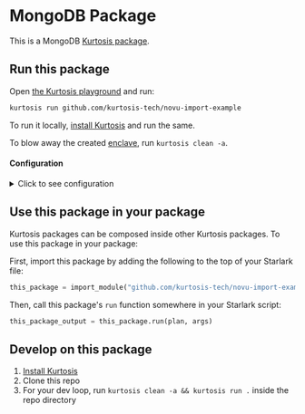 # MongoDB Package

This is a MongoDB
[Kurtosis package](https://docs.kurtosis.com/concepts-reference/packages).

## Run this package

Open
[the Kurtosis playground](https://gitpod.io/#/https://github.com/kurtosis-tech/playground-gitpod)
and run:

```bash
kurtosis run github.com/kurtosis-tech/novu-import-example
```

To run it locally, [install Kurtosis][install-kurtosis] and run the same.

To blow away the created [enclave][enclaves-reference], run `kurtosis clean -a`.

#### Configuration

<details>
    <summary>Click to see configuration</summary>

You can configure this package using a JSON structure as an argument to the
`kurtosis run` function. The full structure that this package accepts are as
follows, with default values shown (note that the `//` lines are not valid JSON
and should be removed!):

```javascript
{
    // The name to give the new Mongo service
    "name": "mongoDB",

    // The image to run
    "image": "mongo:6.0.5",

    // The user that will be created
    "user": "root",

    // The password of the user that will be created
    "password": "password",

    // Additional environment variables that will be set on the Mongo container
    "env_vars": {}
}
```

These arguments can either be provided manually:

```bash
kurtosis run github.com/kurtosis-tech/novu-import-example '{"image":"mongo:latest"}'
```

or by loading via a file, for instance using the [args.json](args.json) file in
this repo:

```bash
kurtosis run github.com/kurtosis-tech/novu-import-example --enclave mongo "$(cat args.json)"
```

</details>

## Use this package in your package

Kurtosis packages can be composed inside other Kurtosis packages. To use this
package in your package:

First, import this package by adding the following to the top of your Starlark
file:

```python
this_package = import_module("github.com/kurtosis-tech/novu-import-example/main.star")
```

Then, call this package's `run` function somewhere in your Starlark script:

```python
this_package_output = this_package.run(plan, args)
```

## Develop on this package

1. [Install Kurtosis][install-kurtosis]
1. Clone this repo
1. For your dev loop, run `kurtosis clean -a && kurtosis run .` inside the repo
   directory

<!-------------------------------- LINKS ------------------------------->

[install-kurtosis]: https://docs.kurtosis.com/install
[enclaves-reference]: https://docs.kurtosis.com/concepts-reference/enclaves
